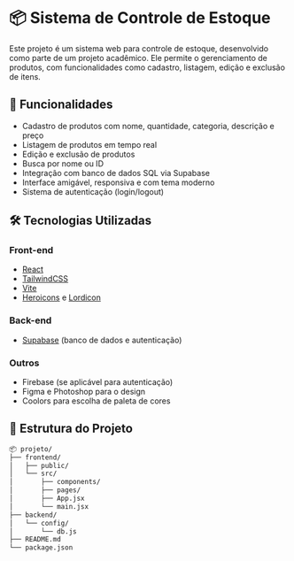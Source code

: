 # 📦 Sistema de Controle de Estoque

Este projeto é um sistema web para controle de estoque, desenvolvido como parte de um projeto acadêmico. Ele permite o gerenciamento de produtos, com funcionalidades como cadastro, listagem, edição e exclusão de itens.

## 🚀 Funcionalidades

- Cadastro de produtos com nome, quantidade, categoria, descrição e preço
- Listagem de produtos em tempo real
- Edição e exclusão de produtos
- Busca por nome ou ID
- Integração com banco de dados SQL via Supabase
- Interface amigável, responsiva e com tema moderno
- Sistema de autenticação (login/logout)

## 🛠️ Tecnologias Utilizadas

### Front-end
- [React](https://reactjs.org/)
- [TailwindCSS](https://tailwindcss.com/)
- [Vite](https://vitejs.dev/)
- [Heroicons](https://heroicons.com/) e [Lordicon](https://lordicon.com/)

### Back-end
- [Supabase](https://supabase.com/) (banco de dados e autenticação)

### Outros
- Firebase (se aplicável para autenticação)
- Figma e Photoshop para o design
- Coolors para escolha de paleta de cores

## 📂 Estrutura do Projeto

```bash
📦 projeto/
├── frontend/
│   ├── public/
│   └── src/
│       ├── components/
│       ├── pages/
│       ├── App.jsx
│       └── main.jsx
├── backend/
│   └── config/
│       └── db.js
├── README.md
└── package.json

